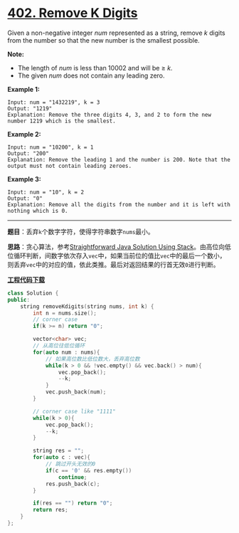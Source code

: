 # [402. Remove K Digits](https://leetcode.com/problems/remove-k-digits/)

Given a non-negative integer *num* represented as a string, remove *k* digits from the number so that the new number is the smallest possible.

**Note:**

- The length of *num* is less than 10002 and will be ≥ *k*.
- The given *num* does not contain any leading zero.

**Example 1:**

```
Input: num = "1432219", k = 3
Output: "1219"
Explanation: Remove the three digits 4, 3, and 2 to form the new number 1219 which is the smallest.
```

**Example 2:**

```
Input: num = "10200", k = 1
Output: "200"
Explanation: Remove the leading 1 and the number is 200. Note that the output must not contain leading zeroes.
```

**Example 3:**

```
Input: num = "10", k = 2
Output: "0"
Explanation: Remove all the digits from the number and it is left with nothing which is 0.
```

-----

**题目**：丢弃`k`个数字字符，使得字符串数字`nums`最小。

**思路**：贪心算法，参考[Straightforward Java Solution Using Stack](https://leetcode.com/problems/remove-k-digits/discuss/88708/Straightforward-Java-Solution-Using-Stack)。由高位向低位循环判断，间数字依次存入`vec`中，如果当前位的值比`vec`中的最后一个数小，则丢弃`vec`中的对应的值，依此类推。最后对返回结果的行首无效`0`进行判断。

[**工程代码下载**](https://github.com/shenkh/leetcode)

```cpp
class Solution {
public:
    string removeKdigits(string nums, int k) {
        int n = nums.size();
        // corner case
        if(k >= n) return "0";

        vector<char> vec;
        // 从高位往低位循环
        for(auto num : nums){
            // 如果高位数比低位数大，丢弃高位数
            while(k > 0 && !vec.empty() && vec.back() > num){
                vec.pop_back();
                --k;
            }
            vec.push_back(num);
        }

        // corner case like "1111"
        while(k > 0){
            vec.pop_back();
            --k;
        }

        string res = "";
        for(auto c : vec){
            // 跳过开头无效的0
            if(c == '0' && res.empty())
                continue;
            res.push_back(c);
        }

        if(res == "") return "0";
        return res;
    }
};
```

